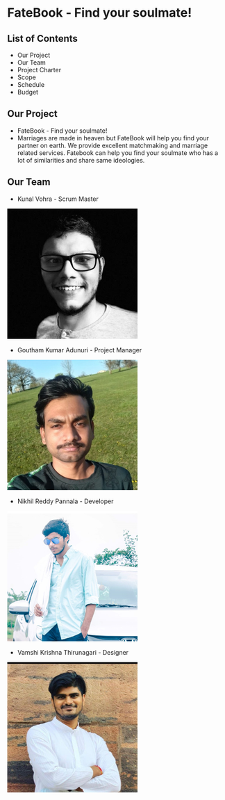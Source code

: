 # FateBook - Find your soulmate!
## List of Contents
  * Our Project
  * Our Team
  * Project Charter
  * Scope
  * Schedule
  * Budget
## Our Project
  * FateBook - Find your soulmate!
  * Marriages are made in heaven but FateBook will help you find your partner on earth. We provide excellent matchmaking and marriage related services. Fatebook can help you     find your soulmate who has a lot of similarities and share same ideologies.
## Our Team 
 * Kunal Vohra - Scrum Master <br>
  <img src="images/Kunal.jpg" height="300px" alt="Kunal Vohra">

 * Goutham Kumar Adunuri - Project Manager <br>
  <img src="images/Goutham.jpeg" height="300px" alt="Goutham Kumar Adunuri">

 * Nikhil Reddy Pannala - Developer <br>
  <img src="images/Nikhil.jpg" height="300px" alt="Nikhil Reddy Pannala">
  
 * Vamshi Krishna Thirunagari - Designer <br>
  <img src="images/Vamshi.jpeg" height="300px" alt="Vamshi Krishna Thirunagari">
